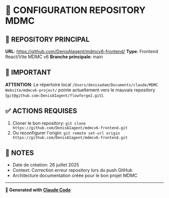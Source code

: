 # 🔧 CONFIGURATION REPOSITORY MDMC

## 📍 REPOSITORY PRINCIPAL
**URL**: https://github.com/DenisAIagent/mdmcv6-frontend/
**Type**: Frontend React/Vite MDMC v6
**Branche principale**: main

## 🚨 IMPORTANT
**ATTENTION**: Le répertoire local `/Users/denisadam/Documents/claude/MDMC Website/mdmcv6-project/` 
pointe actuellement vers le mauvais repository (`git@github.com:DenisAIagent/flowforge2.git`).

## ✅ ACTIONS REQUISES
1. Cloner le bon repository: `git clone https://github.com/DenisAIagent/mdmcv6-frontend.git`
2. Ou reconfigurer l'origin: `git remote set-url origin https://github.com/DenisAIagent/mdmcv6-frontend.git`

## 📝 NOTES
- Date de création: 26 juillet 2025
- Context: Correction erreur repository lors du push GitHub
- Architecture documentation créée pour le bon projet MDMC

---
**🤖 Generated with [Claude Code](https://claude.ai/code)**